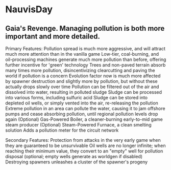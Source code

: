 # NauvisDay
Gaia's Revenge. Managing pollution is both more important and more detailed.
-----------------
Primary Features:
Pollution spread is much more aggressive, and will attract much more attention than in the vanilla game
Low-tier, coal-burning, and oil-processing machines generate much more pollution than before, offering further incentive for 'green' technology
Trees and non-paved terrain absorb many times more pollution, disincentivizing clearcutting and paving the world if pollution is a concern
Evolution factor now is much more affected by spawner destruction and slightly more by pollution, but without these actually drops slowly over time
Pollution can be filtered out of the air and dissolved into water, resulting in polluted sludge
Sludge can be processed into various forms, including sulfuric acid
Sludge can be stored into depleted oil wells, or simply vented into the air, re-releasing the pollution
Extreme pollution in an area can pollute the water, causing it to jam offshore pumps and cease absorbing pollution, until regional pollution levels drop again
(Optional) Gas-Powered Boiler, a cleaner-burning early-to-mid game steam producer
(Optional) Steam-Powered Furnace, a clean smelting solution
Adds a pollution meter for the circuit network


Secondary Features:
Protection from attacks in the very early game when they are guaranteed to be unsurvivable
Oil wells are no longer infinite; when reaching their minimum value, they convert to an "empty" well for pollution disposal (optional; empty wells generate as worldgen if disabled)
Destroying spawners unleashes a cluster of the spawner's progeny